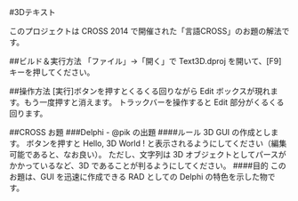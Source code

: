 ﻿#3Dテキスト

このプロジェクトは CROSS 2014 で開催された「言語CROSS」のお題の解法です。

##ビルド＆実行方法
「ファイル」→「開く」で Text3D.dproj を開いて、[F9] キーを押してください。

##操作方法
[実行]ボタンを押すとくるくる回りながら Edit ボックスが現れます。もう一度押すと消えます。
トラックバーを操作すると Edit 部分がくるくる回ります。

##CROSS お題
###Delphi - @pik の出題
####ルール
3D GUI の作成とします。
ボタンを押すと Hello, 3D World ! と表示されるようにしてください（編集可能であると、なお良い）。
ただし、文字列は 3D オブジェクトとしてパースがかかっているなど、3D であることが判るようにしてください。
####目的
このお題は、GUI を迅速に作成できる RAD としての Delphi の特色を示した物です。


